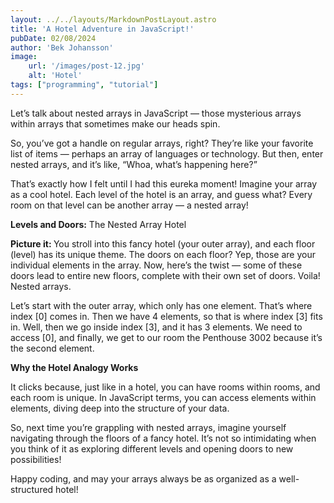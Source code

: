 ```yaml
---
layout: ../../layouts/MarkdownPostLayout.astro
title: 'A Hotel Adventure in JavaScript!'
pubDate: 02/08/2024
author: 'Bek Johansson'
image:
    url: '/images/post-12.jpg'
    alt: 'Hotel'
tags: ["programming", "tutorial"]
---
```

<div class='prose'>
<p>
Let’s talk about nested arrays in JavaScript — those mysterious arrays within arrays that sometimes make our heads spin. 


So, you’ve got a handle on regular arrays, right? They’re like your favorite list of items — perhaps an array of languages or technology. But then, enter nested arrays, and it’s like, “Whoa, what’s happening here?”

That’s exactly how I felt until I had this eureka moment! Imagine your array as a cool hotel. Each level of the hotel is an array, and guess what? Every room on that level can be another array — a nested array!


<strong>Levels and Doors:</strong> The Nested Array Hotel

<strong>Picture it: </strong>You stroll into this fancy hotel (your outer array), and each floor (level) has its unique theme. The doors on each floor? Yep, those are your individual elements in the array. Now, here’s the twist — some of these doors lead to entire new floors, complete with their own set of doors. Voila! Nested arrays.

Let’s start with the outer array, which only has one element. That’s where index [0] comes in. Then we have 4 elements, so that is where index [3] fits in. Well, then we go inside index [3], and it has 3 elements. We need to access [0], and finally, we get to our room the Penthouse 3002 because it’s the second element.

<strong>Why the Hotel Analogy Works</strong>

It clicks because, just like in a hotel, you can have rooms within rooms, and each room is unique. In JavaScript terms, you can access elements within elements, diving deep into the structure of your data.

So, next time you’re grappling with nested arrays, imagine yourself navigating through the floors of a fancy hotel. It’s not so intimidating when you think of it as exploring different levels and opening doors to new possibilities!

Happy coding, and may your arrays always be as organized as a well-structured hotel! 
</div>